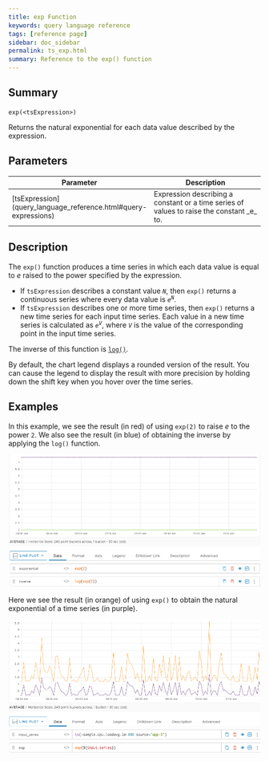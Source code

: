 ```yaml
---
title: exp Function
keywords: query language reference
tags: [reference page]
sidebar: doc_sidebar
permalink: ts_exp.html
summary: Reference to the exp() function
---
```

## Summary
```
exp(<tsExpression>)
```

Returns the natural exponential for each data value described by the expression.


## Parameters

<table>
<tbody>
<thead>
<tr><th width="20%">Parameter</th><th width="80%">Description</th></tr>
</thead>
<tr>
<td markdown="span"> [tsExpression](query_language_reference.html#query-expressions)</td>
<td markdown="span">Expression describing a constant or a time series of values to raise the constant _e_ to. </td></tr>
</tbody>
</table>

## Description

The `exp()` function produces a time series in which each data value is equal to _e_ raised to the power specified by the expression.
* If `tsExpression` describes a constant value _`N`_, then `exp()` returns a continuous series where every data value is <code><em>e<sup>N</sup></em></code>.
* If `tsExpression` describes one or more time series, then `exp()` returns a new time series for each input time series.
Each value in a new time series is calculated as <code><em>e<sup>V</sup></em></code>, where _`V`_ is the value of the corresponding point in the input time series.

The inverse of this function is [`log()`](ts_log.html).

By default, the chart legend displays a rounded version of the result. You can cause the legend to display the result with more precision by holding down the shift key when you hover over the time series.

## Examples

In this example, we see the result (in red) of using `exp(2)` to raise _e_ to the power `2`. We also see the result (in blue) of obtaining the inverse by applying the `log()` function.

![ts exp](images/ts_exp_and_inverse.png)

Here we see the result (in orange) of using `exp()` to obtain the natural exponential of a time series (in purple).

![ts exp ts](images/ts_exp_time_series.png)
